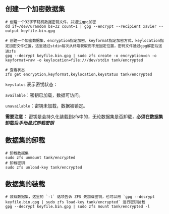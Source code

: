 ## 创建一个加密数据集
```shell
# 创建一个32字节随机数据密钥文件，并通过gpg加密
dd if=/dev/urandom bs=32 count=1 | gpg --encrypt --recipient xavier --output keyfile.bin.gpg

# 创建一个加密数据集，encryption指定加密，keyformat指定加密方式，keylocation指定加密文件位置，这里通过stdin每次从终端获取而不是固定位置，密码文件通过gpg解密后送进zfs
gpg --decrypt keyfile.bin.gpg | sudo zfs create -o encryption=on -o keyformat=raw -o keylocation=file:///dev/stdin tank/encrypted

# 查看状态
zfs get encryption,keyformat,keylocation,keystatus tank/encrypted
```
`keystatus` 表示密钥状态：

`available`：密钥已加载，数据可访问。

`unavailable`：密钥未加载，数据被锁定。

**需要注意：** 密钥是会持久化装载到zfs中的，无论数据集是否卸载，**必须在数据集卸载后*手动显式卸载密钥***

## 数据集的卸载
```
# 卸载数据集
sudo zfs unmount tank/encrypted
# 卸载密钥
sudo zfs unload-key tank/encrypted
```

## 数据集的装载
```
# 装载数据集，这里的 `-l` 选项告诉 ZFS 先加载密钥，也可以用 `gpg --decrypt keyfile.bin.gpg | sudo zfs load-key tank/encrypted` 进行密钥装载
gpg --decrypt keyfile.bin.gpg | sudo zfs mount tank/encrypted -l
```
